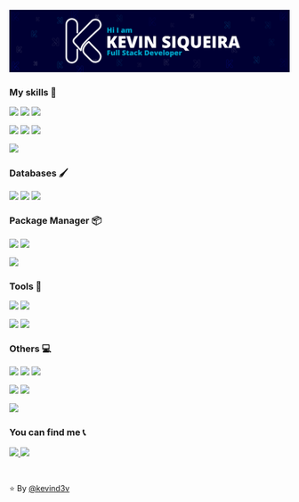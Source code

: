 <p align="center">
  <img src="./assets/Card.png" 
  alt="Kevin Siqueira - Full Stack Developer" />
</p>

### My skills 🚀

<p>
   <img src="https://img.shields.io/badge/HTML5-E34F26?style=for-the-badge&logo=html5&logoColor=white" height="25"/>
   <img src="https://img.shields.io/badge/CSS3-1572B6?style=for-the-badge&logo=css3&logoColor=white" height="25"/>
   <img src="https://img.shields.io/badge/Bootstrap-563D7C?style=for-the-badge&logo=bootstrap&logoColor=white" height="25"/>  
</p>

<p>
<img src="https://img.shields.io/badge/JavaScript-F7DF1E?style=for-the-badge&logo=javascript&logoColor=black" height="25"/>
<img src="https://img.shields.io/badge/jQuery-0769AD?style=for-the-badge&logo=jquery&logoColor=white" height="25"/>
<img src="https://img.shields.io/badge/Node.js-339933?style=for-the-badge&logo=node-dot-js&logoColor=white" height="25"/>
</p>

<p>
   <img src="https://img.shields.io/badge/PHP-02569B?style=for-the-badge&logo=php&logoColor=white" height="25"/>
</p>

### Databases 🖌️

<p>
<img src="https://img.shields.io/badge/-MySQL-F29111?style=for-the-badge&logo=mysql&logoColor=white" height="25"/>
   <img src="https://img.shields.io/badge/MariaDB-003545?style=for-the-badge&logo=mariadb&logoColor=white" height="25"/>
   <img src="https://img.shields.io/badge/SQLite-07405E?style=for-the-badge&logo=sqlite&logoColor=white" height="25"/>
</p>

### Package Manager 📦

<p>
   <img src="https://img.shields.io/badge/npm-CB3837?style=for-the-badge&logo=npm&logoColor=white" height="25"/>
   <img src="https://img.shields.io/badge/Yarn-2C8EBB?style=for-the-badge&logo=yarn&logoColor=white" height="25"/>
</p>

<p>
    <img src="https://img.shields.io/badge/Composer-885630?style=for-the-badge&logo=composer&logoColor=white" height="25"/>
</p>

### Tools 🧰

<p>
    <img src="http://img.shields.io/badge/-VS%20Code-007ACC?style=for-the-badge&logo=visual%20studio%20code&logoColor=white" height="25"/>
    <img src="https://img.shields.io/badge/Docker-2CA5E0?style=for-the-badge&logo=docker&logoColor=white" height="25"/>
</p>
<p>
    <img src="https://img.shields.io/badge/Insomnia-5849be?style=for-the-badge&logo=Insomnia&logoColor=white" height="25"/>
        <img src="https://img.shields.io/badge/Postman-FF6C37?style=for-the-badge&logo=Postman&logoColor=white" height="25"/>
</p>

### Others 💻

<p>
   <img src="http://img.shields.io/badge/-Git-F1502F?style=for-the-badge&logo=jquery&logoColor=white" height="25"/>
    <img src="http://img.shields.io/badge/-Github-000000?style=for-the-badge&logo=github&logoColor=white" height="25"/>
   <img src="https://img.shields.io/badge/GitLab-330F63?style=for-the-badge&logo=gitlab&logoColor=white" height="25"/>
</p>

<p>
<img src="https://img.shields.io/badge/Flutter-02569B?style=for-the-badge&logo=flutter&logoColor=white" height="25"/>
<img src="https://img.shields.io/badge/Ionic-3880FF?style=for-the-badge&logo=ionic&logoColor=white" height="25"/>
</p>

<p>
<img src="https://img.shields.io/badge/Photoshop-31A8FF?style=for-the-badge&logo=Adobe%20Photoshop&logoColor=black" height="25"/>
</p>

### You can find me 📞

<p>
<a href="https://www.linkedin.com/in/kevinssiqueira/" alt="LinkedIn" target="_blank">
    <img src="https://img.shields.io/badge/-LinkedIn-blue?style=for-the-badge&logo=Linkedin&logoColor=white" />
</a>

<a href="https://www.kevind3v.com.br" alt="Instagram" target="_blank">
    <img src="https://img.shields.io/badge/-portf%C3%B3lio-black?style=for-the-badge&logo=vercel&logoColor=white" />
</a>
</p>

<br/>

⭐️ By [@kevind3v](https://github.com/kevind3v)
